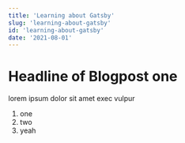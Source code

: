 ```yaml
---
title: 'Learning about Gatsby'
slug: 'learning-about-gatsby'
id: 'learning-about-gatsby'
date: '2021-08-01'
---
```


# Headline of Blogpost one

lorem ipsum dolor sit amet exec vulpur

1. one
2. two
3. yeah
